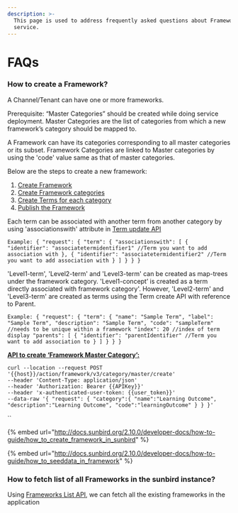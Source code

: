 ```yaml
---
description: >-
  This page is used to address frequently asked questions about Framework
  service.
---
```


# FAQs

### **How to create a Framework?**

A Channel/Tenant can have one or more frameworks.&#x20;

Prerequisite: “Master Categories” should be created while doing service deployment. Master Categories are the list of categories from which a new framework’s category should be mapped to.&#x20;

A Framework can have its categories corresponding to all master categories or its subset. Framework Categories are linked to Master categories by using the 'code' value same as that of master categories.&#x20;

Below are the steps to create a new framework:&#x20;

1. [Create Framework](http://docs.sunbird.org/latest/apis/framework/#operation/FrameworkV1CreatePost)
2. [Create Framework categories](http://docs.sunbird.org/latest/apis/framework/#operation/FrameworkV1CategoryCreatePost)
3. [Create Terms for each category](http://docs.sunbird.org/latest/apis/framework/#operation/FrameworkV1TermCreatePost)
4. [Publish the Framework](http://docs.sunbird.org/latest/apis/framework/#operation/publishFramework)

Each term can be associated with another term from another category by using 'associationswith' attribute in [Term update API](http://docs.sunbird.org/latest/apis/framework/#operation/FrameworkV1TermUpdateClass2Patch)&#x20;

`Example: { "request": { "term": { "associationswith": [ { "identifier": "associatetermidentifier1" //Term you want to add association with }, { "identifier": "associatetermidentifier2" //Term you want to add association with } ] } } }`

'Level1-term', 'Level2-term' and 'Level3-term' can be created as map-trees under the framework category. 'Level1-concept’ is created as a term directly associated with framework category'. However, 'Level2-term' and 'Level3-term' are created as terms using the Term create API with reference to Parent.&#x20;

`Example: { "request": { "term": { "name": "Sample Term", "label": "Sample Term", "description": "Sample Term", "code": "sampleTerm" //needs to be unique within a framework "index": 20 //index of term display "parents": [ { "identifier": "parentIdentifier" //Term you want to add association to } ] } } }`



****[**API to create ‘Framework Master Category’:**](http://docs.sunbird.org/3.6.0/developer-docs/server-installation/knowledge-platform/#create-master-framework-category)****

`curl --location --request POST '{{host}}/action/framework/v3/category/master/create'`\
`--header 'Content-Type: application/json'`\
`--header 'Authorization: Bearer {{APIKey}}'`\
`--header 'x-authenticated-user-token: {{user_token}}'`\
`--data-raw '{ "request": { "category":{ "name":"Learning Outcome", "description":"Learning Outcome", "code":"learningOutcome" } } }'`

``

{% embed url="http://docs.sunbird.org/2.10.0/developer-docs/how-to-guide/how_to_create_framework_in_sunbird" %}

{% embed url="http://docs.sunbird.org/2.10.0/developer-docs/how-to-guide/how_to_seeddata_in_framework" %}

### How to fetch list of all Frameworks in the sunbird instance?

Using [Frameworks List API](http://docs.sunbird.org/latest/apis/framework/#operation/FrameworkV1ListPost), we can fetch all the existing frameworks in the application
